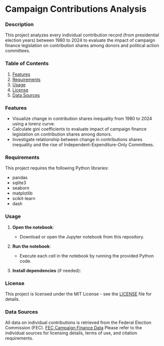 # Campaign Contributions Analysis

### Description
This project analyzes every individual contribution record (from presidential election years) between 1980 to 2024 to evaluate the impact of campaign finance legislation on contribution shares among donors and political action committees.

### Table of Contents
1. [Features](#features)
2. [Requirements](#requirements)
3. [Usage](#usage)
4. [License](#license)
5. [Data Sources](#data-sources)

### Features
- Visualize change in contribution shares inequality from 1980 to 2024 using a lorenz curve.
- Calculate gini coefficients to evaluate impact of campaign finance legislation on contribution shares among donors.
- Investigate relationship between change in contributions shares inequality and the rise of Independent-Expenditure-Only Committees.

### Requirements
This project requires the following Python libraries:
- pandas
- sqlite3
- seaborn
- matplotlib
- scikit-learn
- dash
  
### Usage
1. **Open the notebook**:
   - Download or open the Jupyter notebook from this repository.

2. **Run the notebook**:
   - Execute each cell in the notebook by running the provided Python code.

3. **Install dependencies** (if needed):

### License
This project is licensed under the MIT License - see the [LICENSE](LICENSE) file for details.

### Data Sources

All data on individual contributions is retrieved from the Federal Election Commission (FEC). [FEC Campaign Finance Data](https://www.fec.gov/data/browse-data/?tab=bulk-data)
Please refer to the individual sources for licensing details, terms of use, and citation requirements.
